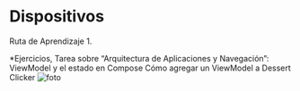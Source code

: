 # Dispositivos
Ruta de Aprendizaje 1.

*Ejercicios, Tarea sobre “Arquitectura de Aplicaciones y Navegación”:
ViewModel y el estado en Compose
Cómo agregar un ViewModel a Dessert Clicker 
![foto](https://github.com/user-attachments/assets/64c1973b-88ab-4e0d-9769-9639f1aed25f)
